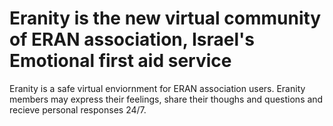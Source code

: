 # Eranity is the new virtual community of ERAN association, Israel's Emotional first aid service
Eranity is a safe virtual enviornment for ERAN association users.
Eranity members may express their feelings, share their thoughs and questions and recieve personal responses 24/7.

